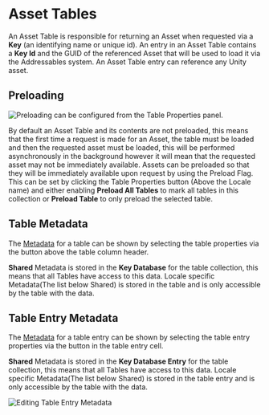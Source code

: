 # Asset Tables
An Asset Table is responsible for returning an Asset when requested via a **Key** (an identifying name or unique id).
An entry in an Asset Table contains a **Key Id** and the GUID of the referenced Asset that will be used to load it via the Addressables system.
An Asset Table entry can reference any Unity asset.

## Preloading

![Preloading can be configured from the Table Properties panel.](images/AssetTables_TableProperties.png)

By default an Asset Table and its contents are not preloaded, this means that the first time a request is made for an Asset, the table must be loaded and then the requested asset must be loaded, this will be performed asynchronously in the background however it will mean that the requested asset may not be immediately available. Assets can be preloaded so that they will be immediately available upon request by using the Preload Flag. This can be set by clicking the Table Properties button (Above the Locale name) and either enabling  **Preload All Tables** to mark all tables in this collection or **Preload Table** to only preload the selected table.

## Table Metadata
The [Metadata](Metadata.md) for a table can be shown by selecting the table properties via the button above the table column header.

**Shared** Metadata is stored in the **Key Database** for the table collection, this means that all Tables have access to this data.
Locale specific Metadata(The list below Shared) is stored in the table and is only accessible by the table with the data.

## Table Entry Metadata
The [Metadata](Metadata.md) for a table entry can be shown by selecting the table entry properties via the button in the table entry cell.

**Shared** Metadata is stored in the **Key Database Entry**  for the table collection, this means that all Tables have access to this data.
Locale specific Metadata(The list below Shared) is stored in the table entry and is only accessible by the table with the data.

![Editing Table Entry Metadata](images/AssetTables_EntryProperties.png)
